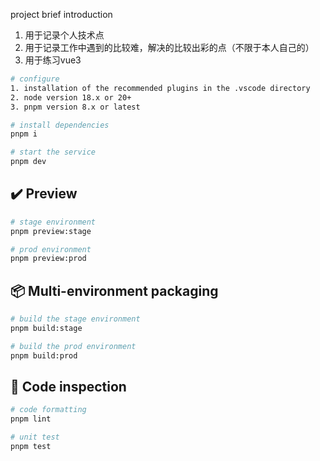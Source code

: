 project brief introduction

1. 用于记录个人技术点
2. 用于记录工作中遇到的比较难，解决的比较出彩的点（不限于本人自己的）
3. 用于练习vue3

```bash
# configure
1. installation of the recommended plugins in the .vscode directory
2. node version 18.x or 20+
3. pnpm version 8.x or latest

# install dependencies
pnpm i

# start the service
pnpm dev
```

## ✔️ Preview

```bash
# stage environment
pnpm preview:stage

# prod environment
pnpm preview:prod
```

## 📦️ Multi-environment packaging

```bash
# build the stage environment
pnpm build:stage

# build the prod environment
pnpm build:prod
```

## 🔧 Code inspection

```bash
# code formatting
pnpm lint

# unit test
pnpm test
```
